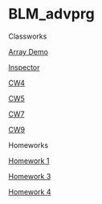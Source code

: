 # BLM_advprg

Classworks 

[Array Demo](https://dilaerbakan.github.io/BLM_advprg/Array%20modify_Dila.html)

[Inspector](https://dilaerbakan.github.io/BLM_advprg/inspector.html)

[CW4](https://dilaerbakan.github.io/BLM_advprg/index.html)

[CW5](https://dilaerbakan.github.io/BLM_advprg/CW5/CW5.html)

[CW7](https://dilaerbakan.github.io/BLM_advprg/CW7/CW7.html)

[CW9](https://dilaerbakan.github.io/BLM_advprg/CW9.html)

Homeworks

[Homework 1](https://dilaerbakan.github.io/BLM_advprg/HW1_Courses.html)

[Homework 3](https://dilaerbakan.github.io/BLM_advprg/homework3.html)

[Homework 4](https://dilaerbakan.github.io/BLM_advprg/CW7/index.html)
